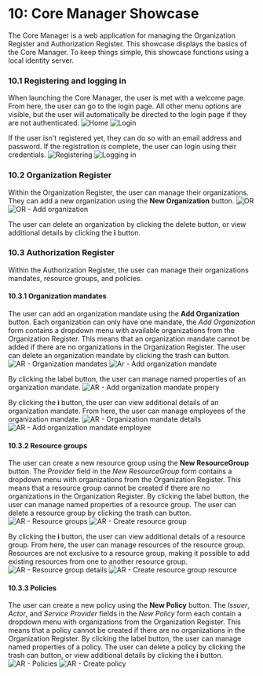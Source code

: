 # 10: Core Manager Showcase
The Core Manager is a web application for managing the Organization Register and Authorization Register. This showcase displays the basics of the Core Manager. To keep things simple, this showcase functions using a local identity server.

### 10.1 Registering and logging in
When launching the Core Manager, the user is met with a welcome page. From here, the user can go to the login page. All other menu options are visible, but the user will automatically be directed to the login page if they are not authenticated.
![Home](/showcase-images/1-home.png)
![Login](/showcase-images/2-login.png)

If the user isn't registered yet, they can do so with an email address and password. If the registration is complete, the user can login using their credentials.
![Registering](/showcase-images/3-registering.png)
![Logging in](/showcase-images/4-logging-in.png)

### 10.2 Organization Register
Within the Organization Register, the user can manage their organizations. They can add a new organization using the **New Organization** button.
![OR](/showcase-images/5-or.png)
![OR - Add organization](/showcase-images/6-or-add-organization.png)

The user can delete an organization by clicking the delete button, or view additional details by clicking the **i** button.

### 10.3 Authorization Register
Within the Authorization Register, the user can manage their organizations mandates, resource groups, and policies.

#### 10.3.1 Organization mandates
The user can add an organization mandate using the **Add Organization** button. Each organization can only have one mandate, the *Add Organization* form contains a dropdown menu with available organizations from the Organization Register. This means that an organization mandate cannot be added if there are no organizations in the Organization Register. The user can delete an organization mandate by clicking the trash can button.
![AR - Organization mandates](/showcase-images/7-ar-organization-mandates.png)
![Ar - Add organization mandate](/showcase-images/8-ar-add-organization-mandate.png)

By clicking the label button, the user can manage named properties of an organization mandate.
![AR - Add organization mandate propery](/showcase-images/9-ar-add-organization-mandate-property.png)

By clicking the **i** button, the user can view additional details of an organization mandate. From here, the user can manage employees of the organization mandate.
![AR - Organization mandate details](/showcase-images/10-ar-organization-mandate-details.png)
![AR - Add organization mandate employee](/showcase-images/11-ar-add-organization-mandate-employee.png)

#### 10.3.2 Resource groups
The user can create a new resource group using the **New ResourceGroup** button. The *Provider* field in the *New ResourceGroup* form contains a dropdown menu with organizations from the Organization Register. This means that a resource group cannot be created if there are no organizations in the Organization Register. By clicking the label button, the user can manage named properties of a resource group. The user can delete a resource group by clicking the trash can button.
![AR - Resource groups](/showcase-images/12-ar-resourcegroups.png)
![AR - Create resource group](/showcase-images/13-ar-create-resourcegroup.png)

By clicking the **i** button, the user can view additional details of a resource group. From here, the user can manage resources of the resource group. Resources are not exclusive to a resource group, making it possible to add existing resources from one to another resource group.
![AR - Resource group details](/showcase-images/14-ar-resourcegroup-details.png)
![AR - Create resource group resource](/showcase-images/15-ar-create-resourcegroup-resource.png)

#### 10.3.3 Policies
The user can create a new policy using the **New Policy** button. The *Issuer*, *Actor*, and *Service Provider* fields in the *New Policy* form each contain a dropdown menu with organizations from the Organization Register. This means that a policy cannot be created if there are no organizations in the Organization Register. By clicking the label button, the user can manage named properties of a policy. The user can delete a policy by clicking the trash can button, or view additional details by clicking the **i** button.
![AR - Policies](/showcase-images/16-ar-policies.png)
![AR - Create policy](/showcase-images/17-ar-create-policy.png)